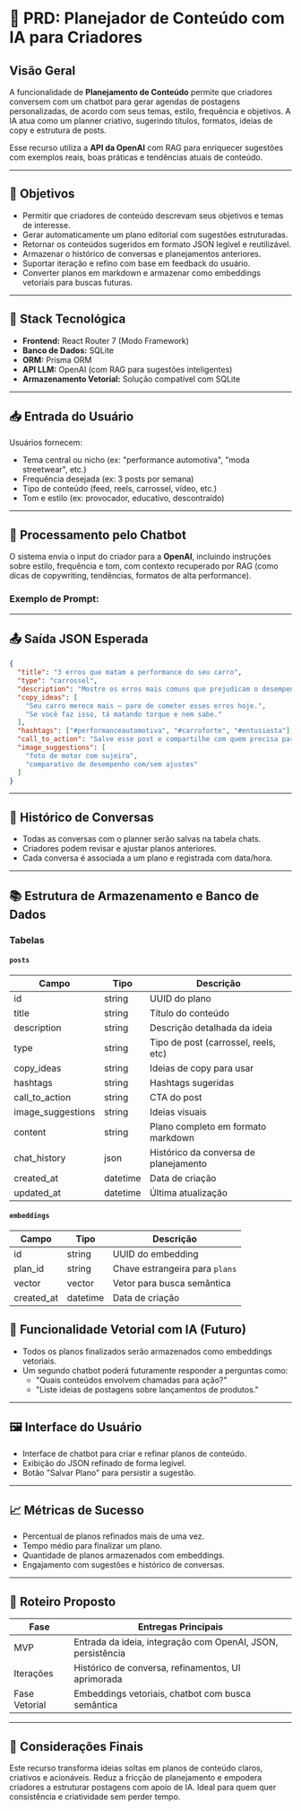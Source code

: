 # 📌 PRD: Planejador de Conteúdo com IA para Criadores

## Visão Geral

A funcionalidade de **Planejamento de Conteúdo** permite que criadores conversem com um chatbot para gerar agendas de postagens personalizadas, de acordo com seus temas, estilo, frequência e objetivos. A IA atua como um planner criativo, sugerindo títulos, formatos, ideias de copy e estrutura de posts.

Esse recurso utiliza a **API da OpenAI** com RAG para enriquecer sugestões com exemplos reais, boas práticas e tendências atuais de conteúdo.

---

## 🎯 Objetivos

- Permitir que criadores de conteúdo descrevam seus objetivos e temas de interesse.
- Gerar automaticamente um plano editorial com sugestões estruturadas.
- Retornar os conteúdos sugeridos em formato JSON legível e reutilizável.
- Armazenar o histórico de conversas e planejamentos anteriores.
- Suportar iteração e refino com base em feedback do usuário.
- Converter planos em markdown e armazenar como embeddings vetoriais para buscas futuras.

---

## 🧱 Stack Tecnológica

- **Frontend:** React Router 7 (Modo Framework)
- **Banco de Dados:** SQLite
- **ORM:** Prisma ORM
- **API LLM:** OpenAI (com RAG para sugestões inteligentes)
- **Armazenamento Vetorial:** Solução compatível com SQLite

---

## 📥 Entrada do Usuário

Usuários fornecem:

- Tema central ou nicho (ex: "performance automotiva", "moda streetwear", etc.)
- Frequência desejada (ex: 3 posts por semana)
- Tipo de conteúdo (feed, reels, carrossel, vídeo, etc.)
- Tom e estilo (ex: provocador, educativo, descontraído)

---

## 🤖 Processamento pelo Chatbot

O sistema envia o input do criador para a **OpenAI**, incluindo instruções sobre estilo, frequência e tom, com contexto recuperado por RAG (como dicas de copywriting, tendências, formatos de alta performance).

### Exemplo de Prompt:

---

## 📤 Saída JSON Esperada

```json
{
  "title": "3 erros que matam a performance do seu carro",
  "type": "carrossel",
  "description": "Mostre os erros mais comuns que prejudicam o desempenho de carros preparados.",
  "copy_ideas": [
    "Seu carro merece mais — pare de cometer esses erros hoje.",
    "Se você faz isso, tá matando torque e nem sabe."
  ],
  "hashtags": ["#performanceautomotiva", "#carroforte", "#entusiasta"],
  "call_to_action": "Salve esse post e compartilhe com quem precisa parar de errar!",
  "image_suggestions": [
    "foto de motor com sujeira",
    "comparativo de desempenho com/sem ajustes"
  ]
}
```

---

## 💬 Histórico de Conversas

- Todas as conversas com o planner serão salvas na tabela chats.
- Criadores podem revisar e ajustar planos anteriores.
- Cada conversa é associada a um plano e registrada com data/hora.

---

## 📚 Estrutura de Armazenamento e Banco de Dados

### Tabelas

#### `posts`

| Campo             | Tipo     | Descrição                             |
| ----------------- | -------- | ------------------------------------- |
| id                | string   | UUID do plano                         |
| title             | string   | Título do conteúdo                    |
| description       | string   | Descrição detalhada da ideia          |
| type              | string   | Tipo de post (carrossel, reels, etc)  |
| copy_ideas        | string   | Ideias de copy para usar              |
| hashtags          | string   | Hashtags sugeridas                    |
| call_to_action    | string   | CTA do post                           |
| image_suggestions | string   | Ideias visuais                        |
| content           | string   | Plano completo em formato markdown    |
| chat_history      | json     | Histórico da conversa de planejamento |
| created_at        | datetime | Data de criação                       |
| updated_at        | datetime | Última atualização                    |

#### `embeddings`

| Campo      | Tipo     | Descrição                      |
| ---------- | -------- | ------------------------------ |
| id         | string   | UUID do embedding              |
| plan_id    | string   | Chave estrangeira para `plans` |
| vector     | vector   | Vetor para busca semântica     |
| created_at | datetime | Data de criação                |

## 🧠 Funcionalidade Vetorial com IA (Futuro)

- Todos os planos finalizados serão armazenados como embeddings vetoriais.
- Um segundo chatbot poderá futuramente responder a perguntas como:
  - "Quais conteúdos envolvem chamadas para ação?"
  - "Liste ideias de postagens sobre lançamentos de produtos."

---

## 🖼️ Interface do Usuário

- Interface de chatbot para criar e refinar planos de conteúdo.
- Exibição do JSON refinado de forma legível.
- Botão "Salvar Plano" para persistir a sugestão.

---

## 📈 Métricas de Sucesso

- Percentual de planos refinados mais de uma vez.
- Tempo médio para finalizar um plano.
- Quantidade de planos armazenados com embeddings.
- Engajamento com sugestões e histórico de conversas.

---

## 📅 Roteiro Proposto

| Fase          | Entregas Principais                                         |
| ------------- | ----------------------------------------------------------- |
| MVP           | Entrada da ideia, integração com OpenAI, JSON, persistência |
| Iterações     | Histórico de conversa, refinamentos, UI aprimorada          |
| Fase Vetorial | Embeddings vetoriais, chatbot com busca semântica           |

---

## 📝 Considerações Finais

Este recurso transforma ideias soltas em planos de conteúdo claros, criativos e acionáveis. Reduz a fricção de planejamento e empodera criadores a estruturar postagens com apoio de IA. Ideal para quem quer consistência e criatividade sem perder tempo.

